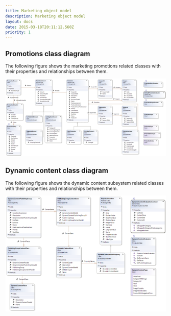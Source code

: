 ```yaml
---
title: Marketing object model
description: Marketing object model
layout: docs
date: 2015-03-18T20:11:12.560Z
priority: 1
---
```

## Promotions class diagram

The following figure shows the marketing promotions related classes with their properties and relationships between them.

<img src="../../../assets/images/docs/image2013-11-6 17_42_24.png" />

## Dynamic content class diagram

The following figure shows the dynamic content subsystem related classes with their properties and relationships between them.

<img src="../../../assets/images/docs/image2013-11-7 11_7_11.png" />